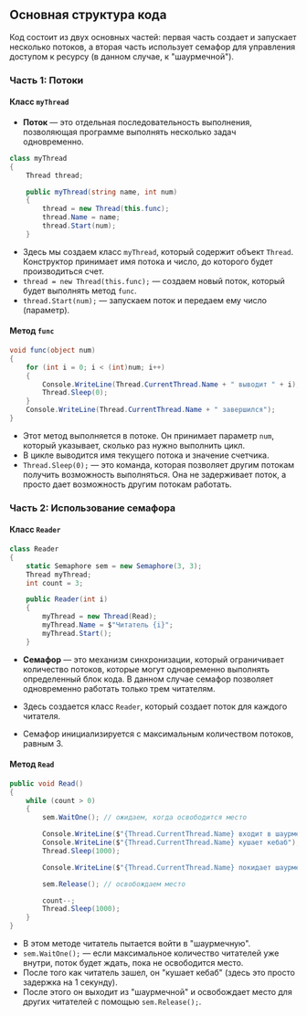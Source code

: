 ## Основная структура кода

Код состоит из двух основных частей: первая часть создает и запускает несколько потоков, а вторая часть использует семафор для управления доступом к ресурсу (в данном случае, к "шаурмечной").

### Часть 1: Потоки

#### Класс `myThread`

- **Поток** — это отдельная последовательность выполнения, позволяющая программе выполнять несколько задач одновременно.

```csharp
class myThread
{
    Thread thread;

    public myThread(string name, int num)
    {
        thread = new Thread(this.func);
        thread.Name = name;
        thread.Start(num);
    }
```

- Здесь мы создаем класс `myThread`, который содержит объект `Thread`. Конструктор принимает имя потока и число, до которого будет производиться счет.
- `thread = new Thread(this.func);` — создаем новый поток, который будет выполнять метод `func`.
- `thread.Start(num);` — запускаем поток и передаем ему число (параметр).

#### Метод `func`

```csharp
void func(object num)
{
    for (int i = 0; i < (int)num; i++)
    {
        Console.WriteLine(Thread.CurrentThread.Name + " выводит " + i);
        Thread.Sleep(0);
    }
    Console.WriteLine(Thread.CurrentThread.Name + " завершился");
}
```

- Этот метод выполняется в потоке. Он принимает параметр `num`, который указывает, сколько раз нужно выполнить цикл.
- В цикле выводится имя текущего потока и значение счетчика. 
- `Thread.Sleep(0);` — это команда, которая позволяет другим потокам получить возможность выполняться. Она не задерживает поток, а просто дает возможность другим потокам работать.

### Часть 2: Использование семафора

#### Класс `Reader`

```csharp
class Reader
{
    static Semaphore sem = new Semaphore(3, 3);
    Thread myThread;
    int count = 3;

    public Reader(int i)
    {
        myThread = new Thread(Read);
        myThread.Name = $"Читатель {i}";
        myThread.Start();
    }
```

- **Семафор** — это механизм синхронизации, который ограничивает количество потоков, которые могут одновременно выполнять определенный блок кода. В данном случае семафор позволяет одновременно работать только трем читателям.

- Здесь создается класс `Reader`, который создает поток для каждого читателя.
- Семафор инициализируется с максимальным количеством потоков, равным 3.

#### Метод `Read`

```csharp
public void Read()
{
    while (count > 0)
    {
        sem.WaitOne(); // ожидаем, когда освободится место

        Console.WriteLine($"{Thread.CurrentThread.Name} входит в шаурмечную");
        Console.WriteLine($"{Thread.CurrentThread.Name} кушает кебаб");
        Thread.Sleep(1000);

        Console.WriteLine($"{Thread.CurrentThread.Name} покидает шаурмечную");

        sem.Release(); // освобождаем место

        count--;
        Thread.Sleep(1000);
    }
}
```

- В этом методе читатель пытается войти в "шаурмечную". 
- `sem.WaitOne();` — если максимальное количество читателей уже внутри, поток будет ждать, пока не освободится место.
- После того как читатель зашел, он "кушает кебаб" (здесь это просто задержка на 1 секунду).
- После этого он выходит из "шаурмечной" и освобождает место для других читателей с помощью `sem.Release();`.
